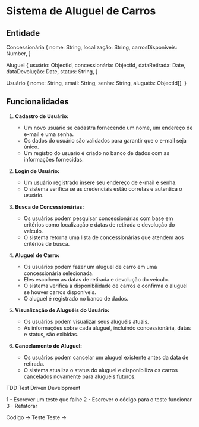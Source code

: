 # Sistema de Aluguel de Carros

## Entidade

Concessionária {
  nome: String,
  localização: String,
  carrosDisponíveis: Number,
}

Aluguel {
  usuário: ObjectId,
  concessionária: ObjectId,
  dataRetirada: Date,
  dataDevolução: Date,
  status: String,
}

Usuário {
  nome: String,
  email: String,
  senha: String,
  aluguéis: ObjectId[],
}

## Funcionalidades

1. **Cadastro de Usuário:**
   - Um novo usuário se cadastra fornecendo um nome, um endereço de e-mail e uma senha.
   - Os dados do usuário são validados para garantir que o e-mail seja único.
   - Um registro do usuário é criado no banco de dados com as informações fornecidas.

2. **Login de Usuário:**
   - Um usuário registrado insere seu endereço de e-mail e senha.
   - O sistema verifica se as credenciais estão corretas e autentica o usuário.

3. **Busca de Concessionárias:**
   - Os usuários podem pesquisar concessionárias com base em critérios como localização e datas de retirada e devolução do veículo.
   - O sistema retorna uma lista de concessionárias que atendem aos critérios de busca.

4. **Aluguel de Carro:**
   - Os usuários podem fazer um aluguel de carro em uma concessionária selecionada.
   - Eles escolhem as datas de retirada e devolução do veículo.
   - O sistema verifica a disponibilidade de carros e confirma o aluguel se houver carros disponíveis.
   - O aluguel é registrado no banco de dados.

5. **Visualização de Aluguéis do Usuário:**
   - Os usuários podem visualizar seus aluguéis atuais.
   - As informações sobre cada aluguel, incluindo concessionária, datas e status, são exibidas.

6. **Cancelamento de Aluguel:**
   - Os usuários podem cancelar um aluguel existente antes da data de retirada.
   - O sistema atualiza o status do aluguel e disponibiliza os carros cancelados novamente para aluguéis futuros.


TDD
Test Driven Development

1 - Escrever um teste que falhe
2 - Escrever o código para o teste funcionar
3 - Refatorar


Codigo -> Teste
Teste -> 
